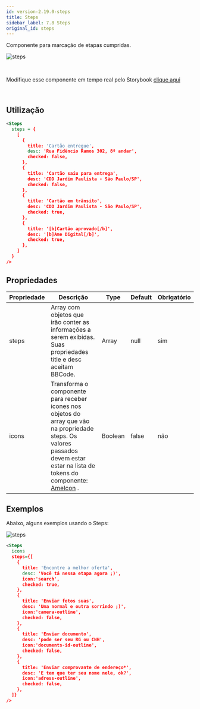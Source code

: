 ```yaml
---
id: version-2.19.0-steps
title: Steps
sidebar_label: 7.8 Steps
original_id: steps
---
```


Componente para marcação de etapas cumpridas.

![steps](assets/images_components/v2.0.0/steps.png)

<br>

Modifique esse componente em tempo real pelo Storybook [clique aqui](https://ame-miniapp-components.calindra.com.br/storybook/?path=/story/organiza%C3%A7%C3%A3o-steps--basic)

<br>

## Utilização

```xml
<Steps
  steps = {
    [
      {
        title: 'Cartão entregue',
        desc: 'Rua Fidêncio Ramos 302, 8º andar',
        checked: false,
      },
      {
        title: 'Cartão saiu para entrega',
        desc: 'CDD Jardim Paulista - São Paulo/SP',
        checked: false,
      },
      {
        title: 'Cartão em trânsito',
        desc: 'CDD Jardim Paulista - São Paulo/SP',
        checked: true,
      },
      {
        title: '[b]Cartão aprovado[/b]',
        desc: '[b]Ame Digital[/b]',
        checked: true,
      },
    ]
  }
/>
```

## Propriedades

| Propriedade | Descrição                                                                                                                                                                                      | Type    | Default | Obrigatório |
|-------------|------------------------------------------------------------------------------------------------------------------------------------------------------------------------------------------------|---------|---------|-------------|
| steps       | Array com objetos que irão conter as informações a serem exibidas. Suas propriedades title e desc aceitam BBCode.                                                                              | Array   | null    | sim         |
| icons       | Transforma o componente para receber icones nos objetos do array que vão na propriedade steps.  Os valores passados devem estar estar na lista de tokens do componente: [AmeIcon](ameIcon.md) . | Boolean | false   | não         |


## Exemplos

Abaixo, alguns exemplos usando o Steps:

![steps](assets/images_components/v2.5.0/steps_2.png)

```xml
<Steps
  icons
  steps={[
    {
      title: 'Encontre a melhor oferta',
      desc: 'Você tá nessa etapa agora ;)',
      icon:'search',
      checked: true,
    },
    {
      title: 'Enviar fotos suas',
      desc: 'Uma normal e outra sorrindo ;)',
      icon:'camera-outline',
      checked: false,
    },
    {
      title: 'Enviar documento',
      desc: 'pode ser seu RG ou CNH',
      icon:'documents-id-outline',
      checked: false,
    },
    {
      title: 'Enviar comprovante de endereço*',
      desc: 'E tem que ter seu nome nele, ok?',
      icon:'adress-outline',
      checked: false,
    },
  ]}
/>
```

